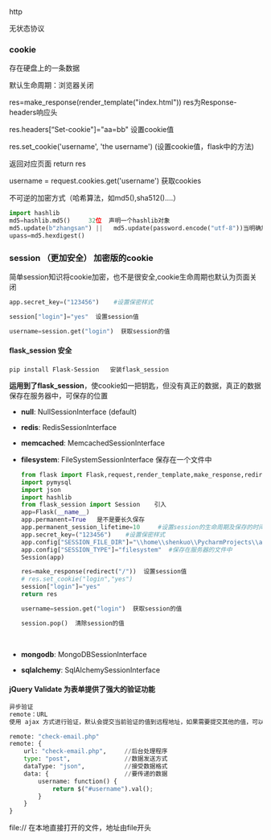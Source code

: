 http

无状态协议

### cookie

存在硬盘上的一条数据

默认生命周期：浏览器关闭

res=make_response(render_template("index.html"))      res为Response-headers响应头

res.headers[“Set-cookie"]="aa=bb"   设置cookie值

res.set_cookie('username', 'the username')      (设置cookie值，flask中的方法)

返回对应页面 return res

username = request.cookies.get('username')    获取cookies

不可逆的加密方式（哈希算法，如md5(),sha512()....）

```py
import hashlib
md5=hashlib.md5()     32位  声明一个hashlib对象
md5.update(b"zhangsan") ||   md5.update(password.encode("utf-8"))当明确加密的字符时，用第一种。当加密传过来的数据时用第二种
upass=md5.hexdigest()
```

### session  （更加安全）  加密版的cookie

简单session知识将cookie加密，也不是很安全,cookie生命周期也默认为页面关闭

```py
app.secret_key=("123456")    #设置保密样式

session["login"]="yes"  设置session值

username=session.get("login")  获取session的值
```

#### flask_session     安全

```
pip install Flask-Session   安装flask_session 
```

**运用到了flask_session**，使cookie如一把钥匙，但没有真正的数据，真正的数据保存在服务器中，可保存的位置

- **null**: NullSessionInterface (default)

- **redis**: RedisSessionInterface

- **memcached**: MemcachedSessionInterface

- **filesystem**: FileSystemSessionInterface    保存在一个文件中

  ```py
  from flask import Flask,request,render_template,make_response,redirect,session
  import pymysql
  import json
  import hashlib
  from flask_session import Session    引入
  app=Flask(__name__)
  app.permanent=True   是不是要长久保存
  app.permanent_session_lifetime=10     #设置session的生命周期及保存的时间
  app.secret_key=("123456")    #设置保密样式
  app.config["SESSION_FILE_DIR"]="\\home\\shenkuo\\PycharmProjects\\aaaaaa\\serve"    #目标文件的位置 ，转义
  app.config["SESSION_TYPE"]="filesystem"  #保存在服务器的文件中
  Session(app)

  res=make_response(redirect("/"))  设置session值
  # res.set_cookie("login","yes")
  session["login"]="yes"
  return res

  username=session.get("login")  获取session的值

  session.pop()  清除session的值
  ```

  ​

- **mongodb**: MongoDBSessionInterface

- **sqlalchemy**: SqlAlchemySessionInterface


#### jQuery Validate  为表单提供了强大的验证功能

```py
异步验证
remote：URL
使用 ajax 方式进行验证，默认会提交当前验证的值到远程地址，如果需要提交其他的值，可以使用 data 选项。

remote: "check-email.php"
remote: {
    url: "check-email.php",     //后台处理程序
    type: "post",               //数据发送方式
    dataType: "json",           //接受数据格式   
    data: {                     //要传递的数据
        username: function() {
            return $("#username").val();
        }
    }
}
```

file://  在本地直接打开的文件，地址由file开头




